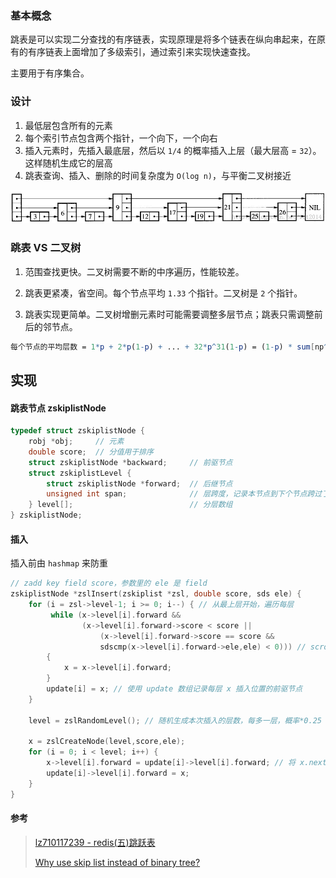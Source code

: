 ### 基本概念

跳表是可以实现二分查找的有序链表，实现原理是将多个链表在纵向串起来，在原有的有序链表上面增加了多级索引，通过索引来实现快速查找。

主要用于有序集合。



### 设计

1. 最低层包含所有的元素
2. 每个索引节点包含两个指针，一个向下，一个向右
3. 插入元素时，先插入最底层，然后以 `1/4` 的概率插入上层（最大层高 = `32`）。这样随机生成它的层高
4. 跳表查询、插入、删除的时间复杂度为 `O(log n)`，与平衡二叉树接近

![img](assets/20160131083150090.jpeg)





### 跳表 VS 二叉树

1. 范围查找更快。二叉树需要不断的中序遍历，性能较差。
2. 跳表更紧凑，省空间。每个节点平均 `1.33` 个指针。二叉树是 `2` 个指针。
  
4. 跳表实现更简单。二叉树增删元素时可能需要调整多层节点；跳表只需调整前后的邻节点。

```mathematica
每个节点的平均层数 = 1*p + 2*p(1-p) + ... + 32*p^31(1-p) = (1-p) * sum[np^(n-1)] = (1-p) * 1/(1-p)^2 = 1/(1-p) = 4/3
```





## 实现

#### 跳表节点 zskiplistNode

```c
typedef struct zskiplistNode {  
    robj *obj;     // 元素 
    double score;  // 分值用于排序 
    struct zskiplistNode *backward;     // 前驱节点
    struct zskiplistLevel {  
        struct zskiplistNode *forward;  // 后继节点
        unsigned int span;              // 层跨度，记录本节点到下个节点跨过了几个元素
    } level[];                          // 分层数组
} zskiplistNode;
```



#### 插入

插入前由 `hashmap` 来防重

```c
// zadd key field score，参数里的 ele 是 field
zskiplistNode *zslInsert(zskiplist *zsl, double score, sds ele) { 
	for (i = zsl->level-1; i >= 0; i--) { // 从最上层开始，遍历每层
         while (x->level[i].forward &&
                (x->level[i].forward->score < score ||
                    (x->level[i].forward->score == score &&
                    sdscmp(x->level[i].forward->ele,ele) < 0))) // scrore相同的，比较字符串值
        {
            x = x->level[i].forward;
        }
        update[i] = x; // 使用 update 数组记录每层 x 插入位置的前驱节点
    }
    
    level = zslRandomLevel(); // 随机生成本次插入的层数，每多一层，概率*0.25
    
    x = zslCreateNode(level,score,ele);
    for (i = 0; i < level; i++) {
        x->level[i].forward = update[i]->level[i].forward; // 将 x.next 指向原下一个节点
        update[i]->level[i].forward = x;  
    }
}
```



#### 参考

> [lz710117239 - redis(五)跳跃表](https://blog.csdn.net/lz710117239/article/details/78408919)
>
> [Why use skip list instead of binary tree?](https://news.ycombinator.com/item?id=1171423)

